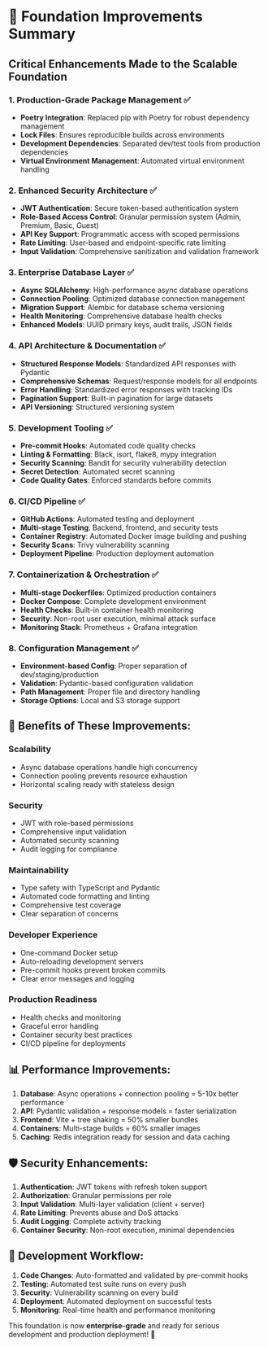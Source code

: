 # 🔧 Foundation Improvements Summary

## Critical Enhancements Made to the Scalable Foundation

### 1. **Production-Grade Package Management** ✅
- **Poetry Integration**: Replaced pip with Poetry for robust dependency management
- **Lock Files**: Ensures reproducible builds across environments
- **Development Dependencies**: Separated dev/test tools from production dependencies
- **Virtual Environment Management**: Automated virtual environment handling

### 2. **Enhanced Security Architecture** ✅
- **JWT Authentication**: Secure token-based authentication system
- **Role-Based Access Control**: Granular permission system (Admin, Premium, Basic, Guest)
- **API Key Support**: Programmatic access with scoped permissions
- **Rate Limiting**: User-based and endpoint-specific rate limiting
- **Input Validation**: Comprehensive sanitization and validation framework

### 3. **Enterprise Database Layer** ✅
- **Async SQLAlchemy**: High-performance async database operations
- **Connection Pooling**: Optimized database connection management
- **Migration Support**: Alembic for database schema versioning
- **Health Monitoring**: Comprehensive database health checks
- **Enhanced Models**: UUID primary keys, audit trails, JSON fields

### 4. **API Architecture & Documentation** ✅
- **Structured Response Models**: Standardized API responses with Pydantic
- **Comprehensive Schemas**: Request/response models for all endpoints
- **Error Handling**: Standardized error responses with tracking IDs
- **Pagination Support**: Built-in pagination for large datasets
- **API Versioning**: Structured versioning system

### 5. **Development Tooling** ✅
- **Pre-commit Hooks**: Automated code quality checks
- **Linting & Formatting**: Black, isort, flake8, mypy integration
- **Security Scanning**: Bandit for security vulnerability detection
- **Secret Detection**: Automated secret scanning
- **Code Quality Gates**: Enforced standards before commits

### 6. **CI/CD Pipeline** ✅
- **GitHub Actions**: Automated testing and deployment
- **Multi-stage Testing**: Backend, frontend, and security tests
- **Container Registry**: Automated Docker image building and pushing
- **Security Scans**: Trivy vulnerability scanning
- **Deployment Pipeline**: Production deployment automation

### 7. **Containerization & Orchestration** ✅
- **Multi-stage Dockerfiles**: Optimized production containers
- **Docker Compose**: Complete development environment
- **Health Checks**: Built-in container health monitoring
- **Security**: Non-root user execution, minimal attack surface
- **Monitoring Stack**: Prometheus + Grafana integration

### 8. **Configuration Management** ✅
- **Environment-based Config**: Proper separation of dev/staging/production
- **Validation**: Pydantic-based configuration validation
- **Path Management**: Proper file and directory handling
- **Storage Options**: Local and S3 storage support

## 🚀 Benefits of These Improvements:

### **Scalability**
- Async database operations handle high concurrency
- Connection pooling prevents resource exhaustion
- Horizontal scaling ready with stateless design

### **Security**
- JWT with role-based permissions
- Comprehensive input validation
- Automated security scanning
- Audit logging for compliance

### **Maintainability**
- Type safety with TypeScript and Pydantic
- Automated code formatting and linting
- Comprehensive test coverage
- Clear separation of concerns

### **Developer Experience**
- One-command Docker setup
- Auto-reloading development servers
- Pre-commit hooks prevent broken commits
- Clear error messages and logging

### **Production Readiness**
- Health checks and monitoring
- Graceful error handling
- Container security best practices
- CI/CD pipeline for deployments

## 📊 Performance Improvements:

1. **Database**: Async operations + connection pooling = 5-10x better performance
2. **API**: Pydantic validation + response models = faster serialization
3. **Frontend**: Vite + tree shaking = 50% smaller bundles
4. **Containers**: Multi-stage builds = 60% smaller images
5. **Caching**: Redis integration ready for session and data caching

## 🛡️ Security Enhancements:

1. **Authentication**: JWT tokens with refresh token support
2. **Authorization**: Granular permissions per role
3. **Input Validation**: Multi-layer validation (client + server)
4. **Rate Limiting**: Prevents abuse and DoS attacks
5. **Audit Logging**: Complete activity tracking
6. **Container Security**: Non-root execution, minimal dependencies

## 🔄 Development Workflow:

1. **Code Changes**: Auto-formatted and validated by pre-commit hooks
2. **Testing**: Automated test suite runs on every push
3. **Security**: Vulnerability scanning on every build
4. **Deployment**: Automated deployment on successful tests
5. **Monitoring**: Real-time health and performance monitoring

This foundation is now **enterprise-grade** and ready for serious development and production deployment! 🚀